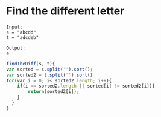 # Find the different letter

```
Input:
s = "abcdd"
t = "adcdeb"

Output:
e
```

```js
findTheDiff(s, t){
var sorted = s.split('').sort();
var sorted2 = t.split('').sort()
for(var i = 0; i< sorted2.length; i++){
    if(i == sorted2.length || sorted[i] != sorted2[i]){
        return(sorted2[i]);
    }
  }
}
```
